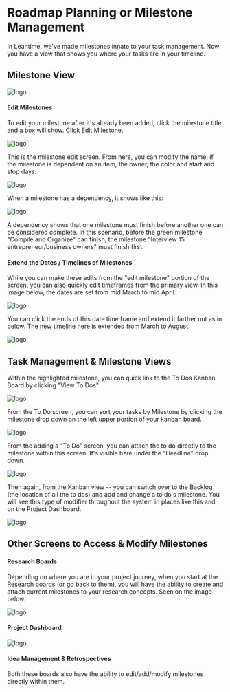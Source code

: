 # Roadmap Planning or Milestone Management

In Leantime, we've made milestones innate to your task management.  Now you have a view that shows you where your tasks are in your timeline.      
 
## Milestone View
 
 ![logo](../_images/getting-started/image10.png)
 
 #### Edit Milestones
 
 To edit your milestone after it's already been added, click the milestone title and a box will show.  Click Edit Milestone.
 
 ![logo](../_images/getting-started/image5.png)
 
 This is the milestone edit screen.  From here, you can modify the name, if the milestone is dependent on an item, the owner,
 the color and start and stop days.
 
 ![logo](../_images/getting-started/editmilestone.png)
 
 When a milestone has a dependency, it shows like this: 
 
  ![logo](../_images/getting-started/image22.png)
  
 A dependency shows that one milestone must finish before another one can be considered complete.  In this scenario, before the green milestone "Compile and Organize"
 can finish, the milestone "Interview 15 entrepreneur/business owners" must finish first.  

 #### Extend the Dates / Timelines of Milestones
 
 While you can make these edits from the "edit milestone" portion of the screen, you can also quickly edit timeframes from the primary view. 
 In this image below, the dates are set from mid March to mid April. 
 
 ![logo](../_images/getting-started/image10.png)
 
  You can click the ends of this date time frame and extend it farther out as in below.  The new timeline here is extended from March to August.  
 
 ![logo](../_images/getting-started/image17.png)
 
  ## Task Management & Milestone Views
 
Within the highlighted milestone, you can quick link to the To Dos Kanban Board by clicking "View To Dos"
 
  ![logo](../_images/getting-started/image15.png)
  
 From the To Do screen, you can sort your tasks by Milestone by clicking the milestone drop down on the left upper portion of your kanban board.
  
  ![logo](../_images/getting-started/image24.png)
   
   From the adding a "To Do" screen, you can attach the to do directly to the milestone within this screen.  It's visible here under the "Headline" drop down.
   
  ![logo](../_images/getting-started/image21.png)
  
  Then again, from the Kanban view -- you can switch over to the Backlog (the location of all the to dos) and add and change a to do's milestone.  You will see this 
  type of modifier throughout the system in places like this and on the Project Dashboard. 
 
 ![logo](../_images/getting-started/image20.png)
 
 ## Other Screens to Access & Modify Milestones
 
 #### Research Boards
 
 Depending on where you are in your project journey, when you start at the Research boards (or go back to them), you will have the ability to create and attach
 current milestones to your research concepts.  Seen on the image below.
 
 ![logo](../_images/getting-started/image9.png)
 
 #### Project Dashboard
 
  ![logo](../_images/getting-started/projectdashboardmilestone.png)
  
  #### Idea Management & Retrospectives
  
  Both these boards also have the ability to edit/add/modify milestones directly within them.
 


